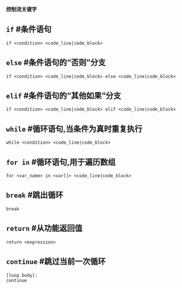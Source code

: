 **控制流关键字**

## `if` #条件语句

```
if <condition> <code_line|code_block>
```

## `else` #条件语句的“否则”分支

```
if <condition> <code_line|code_block> else <code_line|code_block>
```

## `elif` #条件语句的“其他如果”分支

```
if <condition> <code_line|code_block> elif <code_line|code_block>
```

## `while` #循环语句,当条件为真时重复执行

```
while <condition> <code_line|code_block>
```

## `for in` #循环语句,用于遍历数组

```
for <var_name> in <var[]> <code_line|code_block>
```

## `break` #跳出循环

```
break
```

## `return` #从功能返回值

```
return <expression>
```

## `continue` #跳过当前一次循环

```
[loop body]:
continue
```